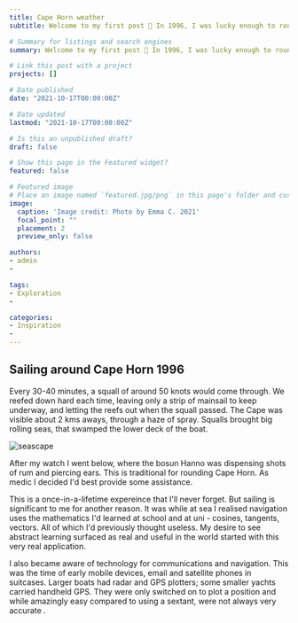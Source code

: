 ```yaml
---
title: Cape Horn weather
subtitle: Welcome to my first post 👋 In 1996, I was lucky enough to round Cape Horn under sail on the Rainbow Warrior 2. Derek Nicholls was the skipper. This was super exciting and inspiring so I'm showing it here. 

# Summary for listings and search engines
summary: Welcome to my first post 👋 In 1996, I was lucky enough to round Cape Horn under sail on the Rainbow Warrior 2. Derek Nicholls was the skipper. This was super exciting and inspiring so I'm showing it here. 

# Link this post with a project
projects: []

# Date published
date: "2021-10-17T00:00:00Z"

# Date updated
lastmod: "2021-10-17T00:00:00Z"

# Is this an unpublished draft?
draft: false

# Show this page in the Featured widget?
featured: false

# Featured image
# Place an image named `featured.jpg/png` in this page's folder and customize its options here.
image:
  caption: 'Image credit: Photo by Emma C. 2021'
  focal_point: ""
  placement: 2
  preview_only: false

authors:
- admin
- 

tags:
- Exploration
- 

categories:
- Inspiration
- 
---
```


## Sailing around Cape Horn 1996

Every 30-40 minutes, a squall of around 50 knots would come through. We reefed down hard each time, leaving only a strip of mainsail to keep underway, and letting the reefs out when the squall passed. The Cape was visible about 2 kms aways, through a haze of spray. Squalls brought big rolling seas, that swamped the lower deck of the boat.

![seascape](https://user-images.githubusercontent.com/92902219/138403493-282f8c80-dbbe-4cbd-b859-f71a9ae1d07c.png)  

After my watch I went below, where the bosun Hanno was dispensing shots of rum and piercing ears. This is traditional for rounding Cape Horn. As medic I decided I'd best provide some assistance.

This is a once-in-a-lifetime expereince that I'll never forget. But sailing is significant to me for another reason. It was while at sea I realised navigation uses the mathematics I'd learned at school and at uni - cosines, tangents, vectors. All of which I'd previously thought useless. My desire to see abstract learning surfaced as real and useful in the world started with this very real application. 

I also became aware of technology for communications and navigation. This was the time of early mobile devices, email and satellite phones in suitcases. Larger boats had radar and GPS plotters; some smaller yachts carried handheld GPS. They were only switched on to plot a position and while amazingly easy compared to using a sextant, were not always very accurate . 
